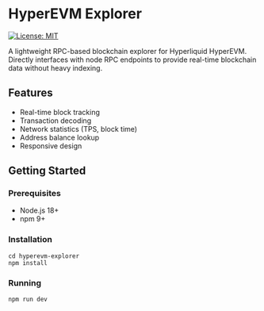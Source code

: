 # HyperEVM Explorer

[![License: MIT](https://img.shields.io/badge/License-MIT-blue.svg)](https://opensource.org/licenses/MIT)

A lightweight RPC-based blockchain explorer for Hyperliquid HyperEVM. Directly interfaces with node RPC endpoints to provide real-time blockchain data without heavy indexing.

## Features

- Real-time block tracking
- Transaction decoding
- Network statistics (TPS, block time)
- Address balance lookup
- Responsive design

## Getting Started

### Prerequisites

- Node.js 18+
- npm 9+

### Installation

```git clone https://github.com/yourusername/hyperevm-explorer.git
cd hyperevm-explorer
npm install
```

### Running

`npm run dev`
